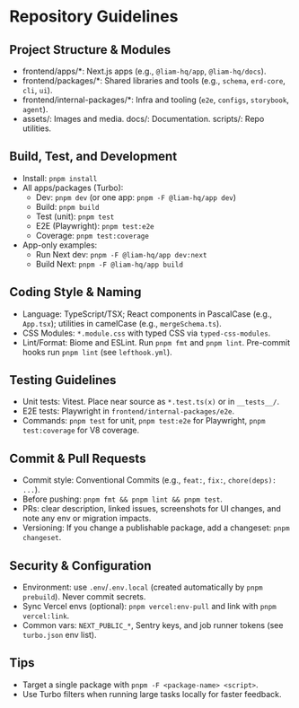 # Repository Guidelines

## Project Structure & Modules
- frontend/apps/*: Next.js apps (e.g., `@liam-hq/app`, `@liam-hq/docs`).
- frontend/packages/*: Shared libraries and tools (e.g., `schema`, `erd-core`, `cli`, `ui`).
- frontend/internal-packages/*: Infra and tooling (`e2e`, `configs`, `storybook`, `agent`).
- assets/: Images and media. docs/: Documentation. scripts/: Repo utilities.

## Build, Test, and Development
- Install: `pnpm install`
- All apps/packages (Turbo):
  - Dev: `pnpm dev` (or one app: `pnpm -F @liam-hq/app dev`)
  - Build: `pnpm build`
  - Test (unit): `pnpm test`
  - E2E (Playwright): `pnpm test:e2e`
  - Coverage: `pnpm test:coverage`
- App-only examples:
  - Run Next dev: `pnpm -F @liam-hq/app dev:next`
  - Build Next: `pnpm -F @liam-hq/app build`

## Coding Style & Naming
- Language: TypeScript/TSX; React components in PascalCase (e.g., `App.tsx`); utilities in camelCase (e.g., `mergeSchema.ts`).
- CSS Modules: `*.module.css` with typed CSS via `typed-css-modules`.
- Lint/Format: Biome and ESLint. Run `pnpm fmt` and `pnpm lint`. Pre-commit hooks run `pnpm lint` (see `lefthook.yml`).

## Testing Guidelines
- Unit tests: Vitest. Place near source as `*.test.ts(x)` or in `__tests__/`.
- E2E tests: Playwright in `frontend/internal-packages/e2e`.
- Commands: `pnpm test` for unit, `pnpm test:e2e` for Playwright, `pnpm test:coverage` for V8 coverage.

## Commit & Pull Requests
- Commit style: Conventional Commits (e.g., `feat:`, `fix:`, `chore(deps): ...`).
- Before pushing: `pnpm fmt && pnpm lint && pnpm test`.
- PRs: clear description, linked issues, screenshots for UI changes, and note any env or migration impacts.
- Versioning: If you change a publishable package, add a changeset: `pnpm changeset`.

## Security & Configuration
- Environment: use `.env`/`.env.local` (created automatically by `pnpm prebuild`). Never commit secrets.
- Sync Vercel envs (optional): `pnpm vercel:env-pull` and link with `pnpm vercel:link`.
- Common vars: `NEXT_PUBLIC_*`, Sentry keys, and job runner tokens (see `turbo.json` env list).

## Tips
- Target a single package with `pnpm -F <package-name> <script>`.
- Use Turbo filters when running large tasks locally for faster feedback.
